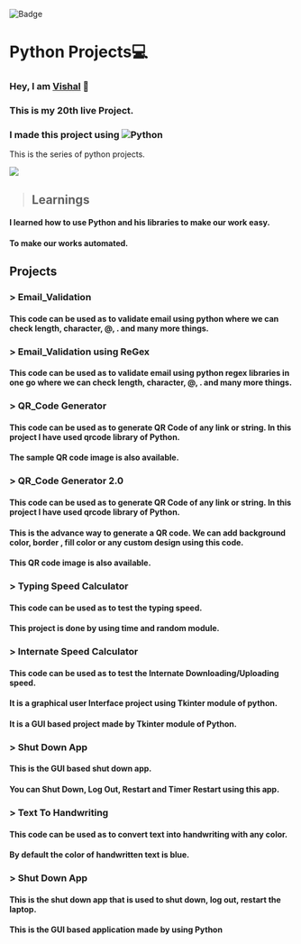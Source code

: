 ![Badge](https://img.shields.io/badge/Project--20-Python--Projects-blue)
# Python Projects💻
### Hey, I am [**Vishal**](https://www.linkedin.com/in/vishal-kumar-62146b230/) 🙂 
### This is  my 20th live Project.
### I made this project using ![Python](https://img.shields.io/badge/Python%20-SQL)

This is the series of python projects.

![](./screenshot/undraw_programmer_re_owql.svg)

 >## Learnings

  #### I learned how to use Python and his libraries to make our work easy.

 #### To make our works automated.


## Projects

  ### > Email_Validation
  #### This code can be used as to validate email using python where we can check length, character, @, . and many more things.


  ### > Email_Validation using ReGex
  #### This code can be used as to validate email using python regex libraries in one go where we can check length, character, @, . and many more things.
  
  
  ### > QR_Code Generator
  #### This code can be used as to generate QR Code of any link or string. In this project I have used qrcode library of Python.
  #### The sample QR code image is also available.
  
  
  ### > QR_Code Generator 2.0
  #### This code can be used as to generate QR Code of any link or string. In this project I have used qrcode library of Python.
  #### This is the advance way to generate a QR code. We can add background color, border , fill color or any custom design using this code.
  #### This QR code image is also available.
  
  
  ### > Typing Speed Calculator
  #### This code can be used as to test the typing speed.
  #### This project is done by using time and random module.
  
  
  ### > Internate Speed Calculator
  #### This code can be used as to test the Internate Downloading/Uploading speed.
  #### It is a graphical user Interface project using Tkinter module of python.
  #### It is a GUI based project made by Tkinter module of Python.
  
  
  ### > Shut Down App
  #### This is the GUI based shut down app.
  #### You can Shut Down, Log Out, Restart and Timer Restart using this app.


  ### > Text To Handwriting
  #### This code can be used as to convert text into handwriting with any color.
  #### By default the color of handwritten text is blue.


  ### > Shut Down App
  #### This is the shut down app that is used to shut down, log out, restart the laptop.
  #### This is the GUI based application made by using Python




